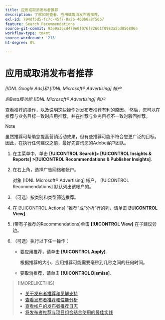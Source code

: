 ```yaml
---
title: 应用或取消发布者推荐
description: 了解如何查看、应用或取消发布者推荐。
exl-id: 794df5d5-fc7c-45f7-8a26-460b0a8f56b7
feature: Search Recommendations
source-git-commit: 93e9a36cd479e0f076f72661f0983a5bd856806a
workflow-type: tm+mt
source-wordcount: '213'
ht-degree: 0%

---
```


# 应用或取消发布者推荐

*[!DNL Google Ads]和 [!DNL Microsoft® Advertising] 帐户*

*的Beta版功能 [!DNL Microsoft® Advertising] 帐户*

查看推荐的操作，以及说明这些操作对发布者推荐有利的原因。 然后，您可以在推荐与业务目标一致时应用推荐，并在推荐与业务目标不一致时驳回推荐。

>[!NOTE]
>
>虽然推荐可帮助您提高营销活动效果，但有些推荐可能不符合您更广泛的目标。 因此，在执行任何建议之前，最好先咨询您的Adobe客户团队。

1. 在主菜单中，单击 **[!UICONTROL Search]> [!UICONTROL Insights & Reports] >[!UICONTROL Recommendations & Publisher Insights]**.

1. 在右上角，选择广告网络和帐户。

   对象 [!DNL Microsoft® Advertising] 帐户， [!UICONTROL Recommendations] 默认列出该帐户的。

1. （可选）按类别和类型筛选推荐。

1. 在 [!UICONTROL Actions] “推荐”或“分析”行的列，请单击 **[!UICONTROL View]**.

1. (带有子推荐的Recommendations)单击 **[!UICONTROL View]** 在子建议旁边。

1. （可选）执行以下任一操作：

   * 要应用推荐，请单击 **[!UICONTROL Apply]**.

     根据推荐的大小，应用推荐可能需要毫秒到几秒之间的任何时间。

   * 要取消推荐，请单击 **[!UICONTROL Dismiss]**.

>[!MORELIKETHIS]
>
>* [关于发布者推荐和见解支持](recommendation-support.md)
>* [查看发布者推荐和性能分析](recommendation-view.md)
>* [查看帐户的发布者推荐日志](recommendation-view-log.md)
>* [将发布者推荐与项目组合结合使用的最佳实践](recommendation-best-practices.md)
